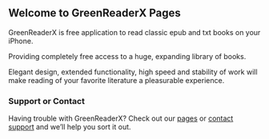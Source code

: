 ## Welcome to GreenReaderX Pages

GreenReaderX is free application to read classic epub and txt books on your iPhone.

Providing completely free access to a huge, expanding library of books.

Elegant design, extended functionality, high speed and stability of work will make reading of your favorite literature a pleasurable experience.

### Support or Contact

Having trouble with GreenReaderX? Check out our [pages](https://greenreaderx.github.io
) or [contact support](greenreaderx@hotmail.com) and we’ll help you sort it out.
